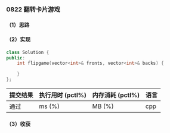 ### 0822 翻转卡片游戏

#### （1）思路

#### （2）实现

```cpp
class Solution {
public:
    int flipgame(vector<int>& fronts, vector<int>& backs) {

    }
};
```

| 提交结果 | 执行用时 (pctl%) | 内存消耗 (pctl%) | 语言 |
|:---------|:-----------------|:-----------------|:-----|
| 通过     |  ms (%)   |  MB (%)  | cpp  |

#### （3）收获
